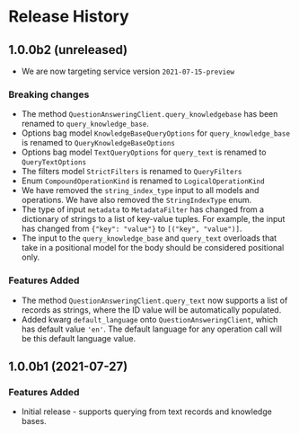 # Release History

## 1.0.0b2 (unreleased)

* We are now targeting service version `2021-07-15-preview`

### Breaking changes

* The method `QuestionAnsweringClient.query_knowledgebase` has been renamed to `query_knowledge_base`.
* Options bag model `KnowledgeBaseQueryOptions` for `query_knowledge_base` is renamed to `QueryKnowledgeBaseOptions`
* Options bag model `TextQueryOptions` for `query_text` is renamed to `QueryTextOptions`
* The filters model `StrictFilters` is renamed to `QueryFilters`
* Enum `CompoundOperationKind` is renamed to `LogicalOperationKind`
* We have removed the `string_index_type` input to all models and operations. We have also removed the `StringIndexType` enum.
* The type of input `metadata` to `MetadataFilter` has changed from a dictionary of strings to a list of key-value tuples.
For example, the input has changed from `{"key": "value"}` to `[("key", "value")]`.
* The input to the `query_knowledge_base` and `query_text` overloads that take in a positional model for the body should be
considered positional only.

### Features Added

* The method `QuestionAnsweringClient.query_text` now supports a list of records as strings, where the ID value will be automatically populated.
* Added kwarg `default_language` onto `QuestionAnsweringClient`, which has default value `'en'`. The default language for any operation call will
be this default language value.


## 1.0.0b1 (2021-07-27)

### Features Added
* Initial release - supports querying from text records and knowledge bases.
